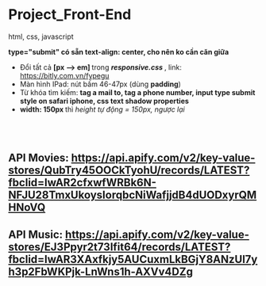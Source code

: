# Project_Front-End
html, css, javascript

<b> type="submit" có sẵn text-align: center, cho nên ko cần căn giữa </b>
<br>
* Đổi tất cả <b>[px --> em] </b> trong <b><i> responsive.css </i></b>, link: https://bitly.com.vn/fypegu
* Màn hình IPad: nút bấm 46-47px (dùng <b>padding</b>)
* Từ khóa tìm kiếm: <b>tag a mail to, tag a phone number, input type submit style on safari iphone, css text shadow properties</b>
* <b> width: 150px </b> thì <i>height tự động = 150px, ngược lại</i> 

<br><br> <b> <h2> API Movies: </b> https://api.apify.com/v2/key-value-stores/QubTry45OOCkTyohU/records/LATEST?fbclid=IwAR2cfxwfWRBk6N-NFJU28TmxUkoysIorqbcNiWafjjdB4dUODxyrQMHNoVQ </h2>
<b> <h2> API Music: </b> https://api.apify.com/v2/key-value-stores/EJ3Ppyr2t73Ifit64/records/LATEST?fbclid=IwAR3XAxfkjy5AUCuxmLkBGjY8ANzUl7yh3p2FbWKPjk-LnWns1h-AXVv4DZg </h2>
